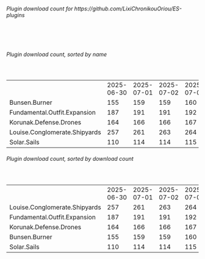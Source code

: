 <h6>Plugin download count for https://github.com/LixiChronikouOriou/ES-plugins</h6><br>
<br>
<h6>Plugin download count, sorted by name</h6><sub><sup><br>
<table>
	<tr>
		<td></td>
		<td>2025-06-30</td>
		<td>2025-07-01</td>
		<td>2025-07-02</td>
		<td>2025-07-03</td>
		<td>2025-07-04</td>
		<td>2025-07-05</td>
		<td>2025-07-06</td>
		<td>today +</td>
	</tr>
	<tr>
		<td>Bunsen.Burner</td>
		<td>155</td>
		<td>159</td>
		<td>159</td>
		<td>160</td>
		<td>160</td>
		<td>162</td>
		<td>162</td>
		<td></td>
	</tr>
	<tr>
		<td>Fundamental.Outfit.Expansion</td>
		<td>187</td>
		<td>191</td>
		<td>191</td>
		<td>192</td>
		<td>192</td>
		<td>194</td>
		<td>196</td>
		<td>+ 2</td>
	</tr>
	<tr>
		<td>Korunak.Defense.Drones</td>
		<td>164</td>
		<td>166</td>
		<td>166</td>
		<td>167</td>
		<td>167</td>
		<td>169</td>
		<td>169</td>
		<td></td>
	</tr>
	<tr>
		<td>Louise.Conglomerate.Shipyards</td>
		<td>257</td>
		<td>261</td>
		<td>263</td>
		<td>264</td>
		<td>264</td>
		<td>266</td>
		<td>268</td>
		<td>+ 2</td>
	</tr>
	<tr>
		<td>Solar.Sails</td>
		<td>110</td>
		<td>114</td>
		<td>114</td>
		<td>115</td>
		<td>115</td>
		<td>117</td>
		<td>117</td>
		<td></td>
	</tr>
</table>
</sub></sup>
<h6>Plugin download count, sorted by download count</h6><sub><sup><br>
<table>
	<tr>
		<td></td>
		<td>2025-06-30</td>
		<td>2025-07-01</td>
		<td>2025-07-02</td>
		<td>2025-07-03</td>
		<td>2025-07-04</td>
		<td>2025-07-05</td>
		<td>2025-07-06</td>
		<td>today +</td>
	</tr>
	<tr>
		<td>Louise.Conglomerate.Shipyards</td>
		<td>257</td>
		<td>261</td>
		<td>263</td>
		<td>264</td>
		<td>264</td>
		<td>266</td>
		<td>268</td>
		<td>+ 2</td>
	</tr>
	<tr>
		<td>Fundamental.Outfit.Expansion</td>
		<td>187</td>
		<td>191</td>
		<td>191</td>
		<td>192</td>
		<td>192</td>
		<td>194</td>
		<td>196</td>
		<td>+ 2</td>
	</tr>
	<tr>
		<td>Korunak.Defense.Drones</td>
		<td>164</td>
		<td>166</td>
		<td>166</td>
		<td>167</td>
		<td>167</td>
		<td>169</td>
		<td>169</td>
		<td></td>
	</tr>
	<tr>
		<td>Bunsen.Burner</td>
		<td>155</td>
		<td>159</td>
		<td>159</td>
		<td>160</td>
		<td>160</td>
		<td>162</td>
		<td>162</td>
		<td></td>
	</tr>
	<tr>
		<td>Solar.Sails</td>
		<td>110</td>
		<td>114</td>
		<td>114</td>
		<td>115</td>
		<td>115</td>
		<td>117</td>
		<td>117</td>
		<td></td>
	</tr>
</table>
</sub></sup>
